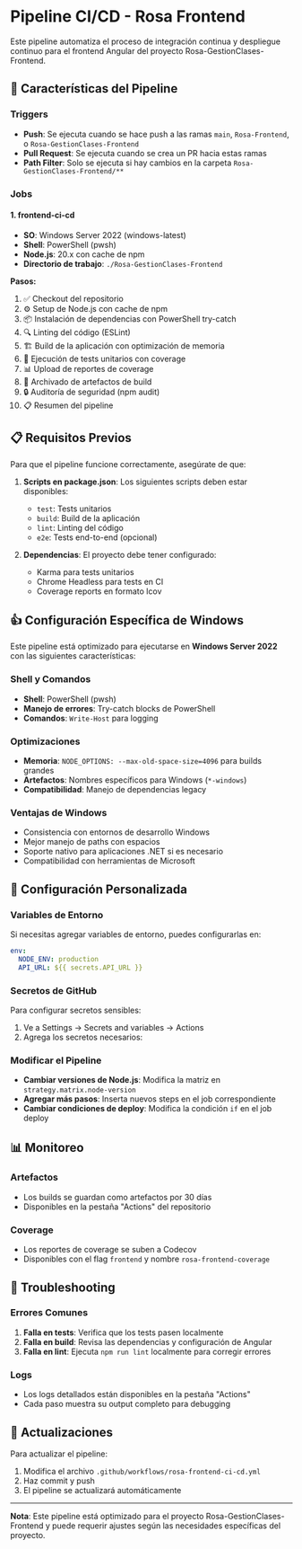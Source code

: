 # Pipeline CI/CD - Rosa Frontend

Este pipeline automatiza el proceso de integración continua y despliegue continuo para el frontend Angular del proyecto Rosa-GestionClases-Frontend.

## 🚀 Características del Pipeline

### Triggers
- **Push**: Se ejecuta cuando se hace push a las ramas `main`, `Rosa-Frontend`, o `Rosa-GestionClases-Frontend`
- **Pull Request**: Se ejecuta cuando se crea un PR hacia estas ramas
- **Path Filter**: Solo se ejecuta si hay cambios en la carpeta `Rosa-GestionClases-Frontend/**`

### Jobs

#### 1. **frontend-ci-cd**
- **SO**: Windows Server 2022 (windows-latest)
- **Shell**: PowerShell (pwsh)
- **Node.js**: 20.x con cache de npm
- **Directorio de trabajo**: `./Rosa-GestionClases-Frontend`

**Pasos:**
1. ✅ Checkout del repositorio
2. ⚙️ Setup de Node.js con cache de npm
3. 📦 Instalación de dependencias con PowerShell try-catch
4. 🔍 Linting del código (ESLint)
5. 🏗️ Build de la aplicación con optimización de memoria
6. 🧪 Ejecución de tests unitarios con coverage
7. 📊 Upload de reportes de coverage
8. 📁 Archivado de artefactos de build
9. 🔒 Auditoría de seguridad (npm audit)
10. 📋 Resumen del pipeline

## 📋 Requisitos Previos

Para que el pipeline funcione correctamente, asegúrate de que:

1. **Scripts en package.json**: Los siguientes scripts deben estar disponibles:
   - `test`: Tests unitarios
   - `build`: Build de la aplicación
   - `lint`: Linting del código
   - `e2e`: Tests end-to-end (opcional)

2. **Dependencias**: El proyecto debe tener configurado:
   - Karma para tests unitarios
   - Chrome Headless para tests en CI
   - Coverage reports en formato lcov

## 👍 Configuración Específica de Windows

Este pipeline está optimizado para ejecutarse en **Windows Server 2022** con las siguientes características:

### Shell y Comandos
- **Shell**: PowerShell (pwsh)
- **Manejo de errores**: Try-catch blocks de PowerShell
- **Comandos**: `Write-Host` para logging

### Optimizaciones
- **Memoria**: `NODE_OPTIONS: --max-old-space-size=4096` para builds grandes
- **Artefactos**: Nombres específicos para Windows (`*-windows`)
- **Compatibilidad**: Manejo de dependencias legacy

### Ventajas de Windows
- Consistencia con entornos de desarrollo Windows
- Mejor manejo de paths con espacios
- Soporte nativo para aplicaciones .NET si es necesario
- Compatibilidad con herramientas de Microsoft

## 🔧 Configuración Personalizada

### Variables de Entorno
Si necesitas agregar variables de entorno, puedes configurarlas en:
```yaml
env:
  NODE_ENV: production
  API_URL: ${{ secrets.API_URL }}
```

### Secretos de GitHub
Para configurar secretos sensibles:
1. Ve a Settings → Secrets and variables → Actions
2. Agrega los secretos necesarios:

### Modificar el Pipeline
- **Cambiar versiones de Node.js**: Modifica la matriz en `strategy.matrix.node-version`
- **Agregar más pasos**: Inserta nuevos steps en el job correspondiente
- **Cambiar condiciones de deploy**: Modifica la condición `if` en el job deploy

## 📊 Monitoreo

### Artefactos
- Los builds se guardan como artefactos por 30 días
- Disponibles en la pestaña "Actions" del repositorio

### Coverage
- Los reportes de coverage se suben a Codecov
- Disponibles con el flag `frontend` y nombre `rosa-frontend-coverage`

## 🐛 Troubleshooting

### Errores Comunes
1. **Falla en tests**: Verifica que los tests pasen localmente
2. **Falla en build**: Revisa las dependencias y configuración de Angular
3. **Falla en lint**: Ejecuta `npm run lint` localmente para corregir errores

### Logs
- Los logs detallados están disponibles en la pestaña "Actions"
- Cada paso muestra su output completo para debugging

## 🔄 Actualizaciones

Para actualizar el pipeline:
1. Modifica el archivo `.github/workflows/rosa-frontend-ci-cd.yml`
2. Haz commit y push
3. El pipeline se actualizará automáticamente

---

**Nota**: Este pipeline está optimizado para el proyecto Rosa-GestionClases-Frontend y puede requerir ajustes según las necesidades específicas del proyecto.
